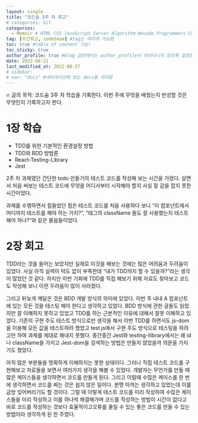 ```yaml
---
layout: single
title: "코드숨 3주 차 회고"
# categories: Git
categories:
  - Memoir # HTML CSS JavaScript Server Algorithm Wecode Programmers CS vsCode
tag: [주간회고, codeSoom] #tag는 여러개 가능함
toc: true #table of content 기능!
toc_sticky: true
author_profile: true #blog 글안에서는 author_profile이 따라다니지 않도록 설정함
date: 2022-08-21
last_modified_at: 2022-08-27
# sidebar:
# nav: "docs" #네비게이션에 있는 docs를 의미함
---
```

<style>
.red {
  color: crimson;
}

.blue {
  color: mediumblue;
}

.green {
  color: forestgreen;
}
</style>

🔥 글의 목적: 코드숨 3주 차 학습을 기록한다. 이번 주에 무엇을 배웠는지 반성할 것은 무엇인지 기록하고자 한다.

# **1장 학습**

- TDD를 위한 기본적인 환경설정 방법
- TDD와 BDD 방법론
- React-Testing-Library
- Jest

2주 차 과제였던 간단한 todo 만들기의 테스트 코드를 작성해 보는 시간을 가졌다. 살면서 처음 써보는 테스트 코드에 무엇을 어디서부터 시작해야 할지 사실 잘 감을 잡지 못한 시간이었다.

과제를 수행하면서 힘들었던 점은 테스트 코드를 처음 사용하다 보니 “이 컴포넌트에서 어디까지 테스트를 해야 하는 거지?”, “태그의 className 들도 잘 사용했는지 테스트해야 하나?“와 같은 물음들이었다.

# **2장 회고**

TDD라는 것을 들어는 보았지만 실제로 이것을 해보는 것에는 많은 어려움과 두려움이 있었다. 사실 아직 실력이 턱도 없이 부족한데 “내가 TDD까지 할 수 있을까?”라는 생각이 많았던 것 같다. 하지만 이번 기회에 TDD를 직접 해보기 위해 자료도 찾아보고 코드도 작성해 보니 이런 두려움이 많이 사라졌다.

그리고 뒤늦게 깨달은 것은 BDD 개발 방식의 의미에 있었다. 이번 주 내내 A 컴포넌트에 있는 모든 것을 테스팅 해야 한다고 생각하고 있었다. BDD 방식에 관한 글들도 읽었지만 잘 이해하지 못하고 있었고 TDD를 하는 근본적인 이유에 대해서 잘못 이해하고 있었다. 기존의 구현 주도 테스트 방식으로만 생각을 해서 이번 TDD를 하면서도 js-dom을 이용해 모든 값을 테스트하려 했었고 test.js에서 구현 주도 방식으로 테스팅을 하려고만 하여 과제를 제대로 해내지 못했다. 중간중간 Jest와 testing-llibrary에서는 왜 id나 className을 가지고 Jest-dom을 검색하는 방법은 만들지 않았을까 의문을 가지기도 했었다.

아직 많은 부분들을 명확하게 이해하지는 못한 상태이다. 그러나 직접 테스트 코드를 구현해보고 자료들을 보면서 여러가지 생각을 해볼 수 있었다. 개발자는 무언가를 만들 때 많은 케이스들을 생각하면서 코드를 만들게 된다. 그리고 이럴때 수많은 케이스를 한 번에 생각하면서 코드를 짜는 것은 쉽지 않은 일이다. 분명 아까는 생각하고 있었는데 이를 금방 잊어버리기도 할 것이다. 그럴 때 이렇게 테스트 코드를 미리 작성하여 수많은 케이스들을 미리 작성하고 이를 하나씩 해결해가며 코드를 작성하는 방법이 시간이 없다고 바로 코드를 작성하는 것보다 효율적이고오류를 줄일 수 있는 좋은 코드를 만들 수 있는 방법이라 생각하게 된 한 주였다.

<!-- ⓵ ⓶ ⓷ ⓸ ⓹ ⓺ ⓻ ⓼ ⓽ ⓾ -->

<!-- ### 2. Link 넣기

```
유형 1: [gunhee's coding blog] : [gunhee's coding blog](https://gunhee-jeong.github.io/)
유형 2: (URL 자동연결) : <https://gunhee-jeong.github.io/>
유형 3: (동일 파일 내 '문단으로 이동') : [1. Header로 이동](###-1-header)

```

유형 1: (설명어를 입력) : [gunhee's coding blog](https://gunhee-jeong.github.io/)
유형 2: (URL 자동연결) : <https://gunhee-jeong.github.io/>
유형 3: (동일 파일 내 '문단으로 이동') : [1. Header로 이동](#1-header)
유형 3의 방법

1. 특수문자를 제거
2. 스페이스는 -로 바꾸고
3. 대문자는 소문자로!
   그래서 ### 1. Header -> #1-header

## Link: [google][https://www.google.com/]

### 3. 수평선

```

---

```

---

### 4. 라인 바꾸기

```

스페이스바를 2번 눌러주면 다음칸으로
이동할 수 있어요!

```

---

스페이스바를 2번 눌러주면
다음칸으로 이동할 수 있어요!

### 5. list 만들기

```

1. 1번
2. 2번
3. 3번

- 순서없는 list
  - 순서없는 list
    - 순서없는 list

```

1. 1번
2. 2번
3. 3번

- 순서없는 list
  - 순서없는 list
    - 순서없는 list

---

### 6. font 관련

```

**진하게** -> 볼드
_기울여서_ -> 이탤릭체
~~취소선~~ -> 취소선

<ul>밑줄넣기</ul> -> 밑줄
<span style="color:red">빨간 글씨</span> -> 글자색
이것이 `인라인` 입니다 -> 인라인 코드
```

**진하게** -> 볼드
_기울여서_ -> 이탤릭체
~~취소선~~ -> 취소선
<u>밑줄넣기</u> -> 밑줄
<span style="color:red">빨간 글씨</span>
이것이 `인라인` 입니다 -> 인라인 코드

---

### 7. 인용구문

```
> coding
>
> > JavaScript
> >
> > > 내가 프짱!
```

> coding
>
> > JavaScript
> >
> > > 내가 프짱!

---

### 8. 이미지 삽입

```
유형1: ('사이즈를 조절' -> HTML 태그 사용) : <img src="https://gunhee-jeong.github.io/assets/images/blogLogo.png" width="400" height="200">
유형2: (이미지 삽입 후 -> 링크 걸기)
[![이미지](https://gunhee-jeong.github.io/assets/images/blogLogo/blogLogo.png)](https://gunhee-jeong.github.io/)
```

유형1: ('사이즈를 조절' -> HTML 태그 사용) : <img src="https://gunhee-jeong.github.io/assets/images/blogLogo.png" width="400" height="200">
유형2: (이미지 삽입 후 -> 링크 걸기)
[![이미지](https://gunhee-jeong.github.io/assets/images/blogLogo.png)](https://gunhee-jeong.github.io/)

### 9. 표 만들기

```
||국어|영어|
| :--- | ---: | :--: |
|건희 | 100점 | 100점
|철수 | 100점 | 100점
```

|      |  국어 | 영어  |
| :--- | ----: | :---: |
| 건희 | 100점 | 100점 |
| 철수 | 100점 | 100점 |

> - header를 넣고 싶은 경우 ---을 사용하고 :을 이용하여 정렬에 사용함!

### 10. 토글 만들기

```
<details>
<summary>여기를 누르세요</summary>
<div markdown="1">
숨겨진 내용
</div>
</details>
```

<details>
<summary>여기를 누르세요</summary>
<div markdown="1">
숨겨진 내용
</div>
</details> -->
